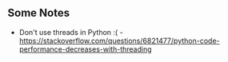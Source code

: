 ## Some Notes
* Don't use threads in Python :( - https://stackoverflow.com/questions/6821477/python-code-performance-decreases-with-threading